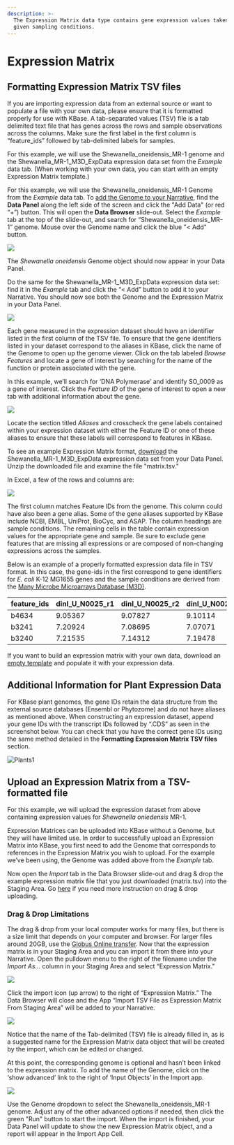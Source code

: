 ```yaml
---
description: >-
  The Expression Matrix data type contains gene expression values taken under
  given sampling conditions.
---
```


# Expression Matrix

## **Formatting Expression Matrix TSV files**

If you are importing expression data from an external source or want to populate a file with your own data, please ensure that it is formatted properly for use with KBase. A tab-separated values \(TSV\) file is a tab delimited text file that has genes across the rows and sample observations across the columns. Make sure the first label in the first column is “feature\_ids” followed by tab-delimited labels for samples.

For this example, we will use the Shewanella\_oneidensis\_MR-1 genome and the Shewanella\_MR-1\_M3D\_ExpData expression data set from the _Example_ data tab. \(When working with your own data, you can start with an empty Expression Matrix template.\)

For this example, we will use the Shewanella\_oneidensis\_MR-1 Genome from the _Example_ data tab. To [add the Genome to your Narrative](../../getting-started/user-guide/adding-data.md), find the **Data Panel** along the left side of the screen and click the "Add Data" \(or red “+”\) button. This will open the **Data Browser** slide-out. Select the _Example_ tab at the top of the slide-out, and search for “Shewanella\_oneidensis\_MR-1” genome. Mouse over the Genome name and click the blue "&lt; Add" button.

![](http://kbase.us/wp-content/uploads/2016/04/image5.png)

The _Shewanella oneidensis_ Genome object should now appear in your Data Panel.

Do the same for the Shewanella\_MR-1\_M3D\_ExpData expression data set: find it in the _Example_ tab and click the “&lt; Add” button to add it to your Narrative. You should now see both the Genome and the Expression Matrix in your Data Panel.

![](http://kbase.us/wp-content/uploads/2015/08/image4-3.png)

Each gene measured in the expression dataset should have an identifier listed in the first column of the TSV file. To ensure that the gene identifiers listed in your dataset correspond to the aliases in KBase, click the name of the Genome to open up the genome viewer. Click on the tab labeled _Browse Features_ and locate a gene of interest by searching for the name of the function or protein associated with the gene. 

In this example, we’ll search for ‘DNA Polymerase’ and identify SO\_0009 as a gene of interest. Click the _Feature ID_ of the gene of interest to open a new tab with additional information about the gene. 

![](http://kbase.us/wp-content/uploads/2015/08/image1-3.png)

Locate the section titled _Aliases_ and crosscheck the gene labels contained within your expression dataset with either the Feature ID or one of these aliases to ensure that these labels will correspond to features in KBase.

To see an example Expression Matrix format, [download](downloads.md) the Shewanella\_MR-1\_M3D\_ExpData expression data set from your Data Panel. Unzip the downloaded file and examine the file "matrix.tsv." 

In Excel, a few of the rows and columns are:

![](http://kbase.us/wp-content/uploads/2015/08/image7-1.png)

The first column matches Feature IDs from the genome. This column could have also been a gene alias. Some of the gene aliases supported by KBase include NCBI, EMBL, UniProt, BioCyc, and ASAP. The column headings are sample conditions. The remaining cells in the table contain expression values for the appropriate gene and sample. Be sure to exclude gene features that are missing all expressions or are composed of non-changing expressions across the samples.

Below is an example of a properly formatted expression data file in TSV format. In this case, the gene-ids in the first correspond to gene identifiers for _E. coli_ K-12 MG1655 genes and the sample conditions are derived from the [Many Microbe Microarrays Database \(M3D\)](http://m3d.mssm.edu/about.html).

| feature\_ids | dinI\_U\_N0025\_r1 | dinI\_U\_N0025\_r2 | dinI\_U\_N0025\_r3 |
| :--- | :--- | :--- | :--- |
| b4634 | 9.05367 | 9.07827 | 9.10114 |
| b3241 | 7.20924 | 7.08695 | 7.07071 |
| b3240 | 7.21535 | 7.14312 | 7.19478 |

If you want to build an expression matrix with your own data, download an [empty template](http://kbase.us/wp-content/uploads/2015/08/matrix.tsv) and populate it with your expression data.

## **Additional Information for Plant Expression Data**

For KBase plant genomes, the gene IDs retain the data structure from the external source databases \(Ensembl or Phytozome\) and do not have aliases as mentioned above. When constructing an expression dataset, append your gene IDs with the transcript IDs followed by “.CDS” as seen in the screenshot below. You can check that you have the correct gene IDs using the same method detailed in the **Formatting Expression Matrix TSV files** section.

![Plants1](http://kbase.us/wp-content/uploads/2015/08/Plants1.png)

## Upload an Expression Matrix from a TSV-formatted file

For this example, we will upload the expression dataset from above containing expression values for _Shewanella oniedensis_ MR-1.

Expression Matrices can be uploaded into KBase without a Genome, but they will have limited use. In order to successfully upload an Expression Matrix into KBase, you first need to add the Genome that corresponds to references in the Expression Matrix you wish to upload. For the example we’ve been using, the Genome was added above from the _Example_ tab.

Now open the _Import_ tab in the Data Browser slide-out and drag & drop the example expression matrix file that you just downloaded \(matrix.tsv\) into the Staging Area. Go [here](../../getting-started/user-guide/adding-data.md#uploading-data-from-external-sources) if you need more instruction on drag & drop uploading.

### **Drag & Drop Limitations**

The drag & drop from your local computer works for many files, but there is a size limit that depends on your computer and browser. For larger files around 20GB, use the [Globus Online transfer](../globus.md). Now that the expression matrix is in your Staging Area and you can import it from there into your Narrative. Open the pulldown menu to the right of the filename under the _Import As..._ column in your Staging Area and select “Expression Matrix."

![](http://kbase.us/wp-content/uploads/2015/08/image9-1.png)

Click the import icon \(up arrow\) to the right of “Expression Matrix.” The Data Browser will close and the App “Import TSV File as Expression Matrix From Staging Area” will be added to your Narrative.

![](http://kbase.us/wp-content/uploads/2015/08/image10-1.png)

Notice that the name of the Tab-delimited \(TSV\) file is already filled in, as is a suggested name for the Expression Matrix data object that will be created by the import, which can be edited or changed.

At this point, the corresponding genome is optional and hasn’t been linked to the expression matrix. To add the name of the Genome, click on the ‘show advanced’ link to the right of ‘Input Objects’ in the Import app.

![](http://kbase.us/wp-content/uploads/2015/08/image11-2.png)

Use the Genome dropdown to select the Shewanella\_oneidensis\_MR-1 genome. Adjust any of the other advanced options if needed, then click the green "Run" button to start the import. When the import is finished, your Data Panel will update to show the new Expression Matrix object, and a report will appear in the Import App Cell. 

